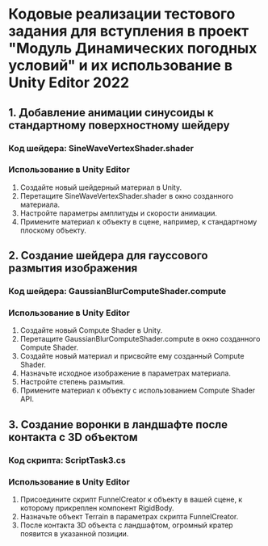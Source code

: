 # Кодовые реализации тестового задания для вступления в проект "Модуль Динамических погодных условий" и их использование в Unity Editor 2022

## 1. Добавление анимации синусоиды к стандартному поверхностному шейдеру

### Код шейдера: SineWaveVertexShader.shader

### Использование в Unity Editor

1. Создайте новый шейдерный материал в Unity.
2. Перетащите SineWaveVertexShader.shader в окно созданного материала.
3. Настройте параметры амплитуды и скорости анимации.
4. Примените материал к объекту в сцене, например, к стандартному плоскому объекту.

## 2. Создание шейдера для гауссового размытия изображения

### Код шейдера: GaussianBlurComputeShader.compute

### Использование в Unity Editor

1. Создайте новый Compute Shader в Unity.
2. Перетащите GaussianBlurComputeShader.compute в окно созданного Compute Shader.
3. Создайте новый материал и присвойте ему созданный Compute Shader.
4. Назначьте исходное изображение в параметрах материала.
5. Настройте степень размытия.
6. Примените материал к объекту с использованием Compute Shader API.

## 3. Создание воронки в ландшафте после контакта с 3D объектом

### Код скрипта: ScriptTask3.cs

### Использование в Unity Editor

1. Присоедините скрипт FunnelCreator к объекту в вашей сцене, к которому прикреплен компонент RigidBody.
2. Назначьте объект Terrain в параметрах скрипта FunnelCreator.
3. После контакта 3D объекта с ландшафтом, огромный кратер появится в указанной позиции.
